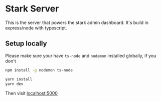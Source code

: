 # Stark Server

This is the server that powers the stark admin dashboard. It's build in express/node with typescript.

## Setup locally

Please make sure your have `ts-node` and `nodemon` installed globally, if you don't

```bash
npm install -g nodemon ts-node
```

```bash
yarn install
yarn dev
```

Then visit [localhost:5000](localhost:5000)

